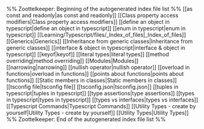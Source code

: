 %% Zoottelkeeper: Beginning of the autogenerated index file list  %%
 [[as const and readonly|as const and readonly]]
 [[Class property access modifiers|Class property access modifiers]]
 [[define an object in typescript|define an object in typescript]]
 [[enum in typescript|enum in typescript]]
 [[Learning/Typescript/files/_Index_of_files|_Index_of_files]]
 [[Generics|Generics]]
 [[Inheritance from generic classes|Inheritance from generic classes]]
 [[interface & object in typescript|interface & object in typescript]]
 [[keyof|keyof]]
 [[literal types|literal types]]
 [[method overriding|method overriding]]
 [[Modules|Modules]]
 [[narrowing|narrowing]]
 [[nullish operator|nullish operator]]
 [[overload in functions|overload in functions]]
 [[points about functions|points about functions]]
 [[Static members in classes|Static members in classes]]
 [[tsconfig file|tsconfig file]]
 [[tsconfig.json|tsconfig.json]]
 [[tuples in typescript|tuples in typescript]]
 [[type assertions|type assertions]]
 [[types in typescript|types in typescript]]
 [[types vs interfaces|types vs interfaces]]
 [[Typescript Commands|Typescript Commands]]
 [[Utility Types - create by yourself|Utility Types - create by yourself]]
 [[Utility Types|Utility Types]]
%% Zoottelkeeper: End of the autogenerated index file list  %%
